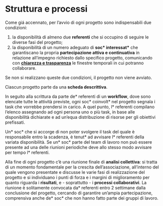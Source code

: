 # Struttura e processi

Come giá accennato, per l’avvio di ogni progetto sono indispensabili due condizioni:&#x20;

1. la disponibilità di almeno due **referenti** che si occupino di seguire le diverse fasi del progetto;&#x20;
2. la disponibilità di un numero adeguato di **soc\* interessat\*** che garantiscano la propria **partecipazione attiva e continuativa** in relazione all’impegno richiesto dallo specifico progetto, comunicando con [**chiarezza e trasparenza**](../../partecipazione/accountability.md) le finestre temporali in cui potranno collaborare.

Se non si realizzano queste due condizioni, il progetto non viene avviato.

Ciascun progetto parte da una **scheda descrittiva**.

In seguito alla scrittura da parte de\* referenti di un **workflow**, dove sono elencate tutte le attività previste, ogni soc\* coinvolt\* nel progetto segnala i task che vorrebbe prendersi in carico. A quel punto, l\* referenti compilano l’elenco assegnando ad ogni persona uno o più task, in base alle disponibilità dichiarate e ad un’equa distribuzione di risorse per gli obiettivi prefissati.

Un\* soc\* che si accorge di non poter svolgere il task del quale è responsabile entro la scadenza, è tenut\* ad avvisare l\* referenti della variata disponibilità. Se un\* soc\* parte del team di lavoro non può essere presente ad una delle riunioni periodiche deve allo stesso modo avvisare per tempo l\* referenti.

Alla fine di ogni progetto c’è una riunione finale di **analisi collettiva**: si tratta di un momento fondamentale per la crescita dell’associazione, all’interno del quale vengono presentate e discusse le varie fasi di realizzazione del progetto e si individuano i punti di forza e i margini di miglioramento per quanto riguarda i **risultati**, e - soprattutto - i **processi collaborativi**. La riunione è solitamente convocata da\* referenti entro 2 settimane dalla conclusione del progetto, cercando di garantire un’ampia partecipazione, comprensiva anche de\* soc\* che non hanno fatto parte dei gruppi di lavoro.
